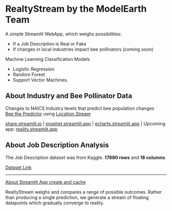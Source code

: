 # RealtyStream by the ModelEarth Team

A simple Streamlit WebApp, which weighs possibilities:

- If a Job Description is Real or Fake
- If changes in local industries impact bee pollinators (coming soon)
    
Machine Learning Classification Models
- Logistic Regression
- Random Forest
- Support Vector Machines.

## About Industry and Bee Pollinator Data

Changes to NAICS Industry levels that predict bee population changes  
[Bee the Predictor](https://model.earth/data-pipeline/research/bees/) using [Location Stream](models/location-forest) 

[share.streamlit.io](https://share.streamlit.io/) | [prophet.streamlit.app](https://prophet.streamlit.app) | [echarts.streamlit.app](https://echarts.streamlit.app/) | Upcoming app: [reality.streamlit.app](https://reality.streamlit.app/)
<!-- https://github.com/artefactory/streamlit_prophet -->

## About Job Description Analysis

The Job Description dataset was from Kaggle.
**17880 rows** and **18 columns**.

[Dataset Link](https://drive.google.com/file/d/1oNvbZLod123UhYbR8oqH7hPCc3n5CRan/view?usp=share_link)

---

[About Streamlit App create and cache](https://docs.streamlit.io/get-started/tutorials/create-an-app)

RealtyStream weighs and compares a range of possible outcomes.  Rather than producing a single prediction, we generate a stream of floating datapoints which gradually converge to reality.
